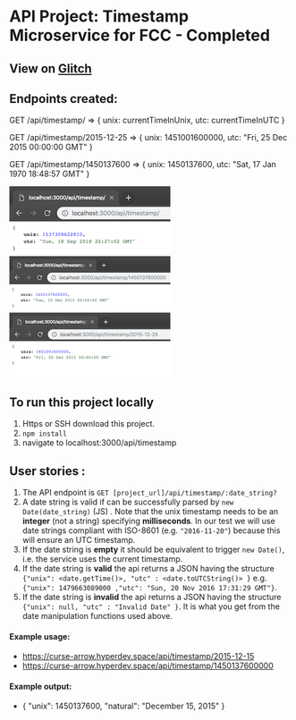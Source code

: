 # API Project: Timestamp Microservice for FCC - Completed

## View on [Glitch](https://wiggly-aurora.glitch.me/)

## Endpoints created:

GET /api/timestamp/ => { unix: currentTimeInUnix, utc: currentTimeInUTC }

GET /api/timestamp/2015-12-25 => { unix: 1451001600000, utc: "Fri, 25 Dec 2015 00:00:00 GMT" }

GET /api/timestamp/1450137600 => { unix: 1450137600, utc: "Sat, 17 Jan 1970 18:48:57 GMT" }

![Empty String](assets/img/1.png) ![UTC](assets/img/2.png) ![Unix](assets/img/3.png)

## To run this project locally

1. Https or SSH download this project.
2. `npm install`
3. navigate to localhost:3000/api/timestamp

## User stories :

1. The API endpoint is `GET [project_url]/api/timestamp/:date_string?`
2. A date string is valid if can be successfully parsed by `new Date(date_string)` (JS) . Note that the unix timestamp needs to be an **integer** (not a string) specifying **milliseconds**. In our test we will use date strings compliant with ISO-8601 (e.g. `"2016-11-20"`) because this will ensure an UTC timestamp.
3. If the date string is **empty** it should be equivalent to trigger `new Date()`, i.e. the service uses the current timestamp.
4. If the date string is **valid** the api returns a JSON having the structure
   `{"unix": <date.getTime()>, "utc" : <date.toUTCString()> }`
   e.g. `{"unix": 1479663089000 ,"utc": "Sun, 20 Nov 2016 17:31:29 GMT"}`.
5. If the date string is **invalid** the api returns a JSON having the structure `{"unix": null, "utc" : "Invalid Date" }`. It is what you get from the date manipulation functions used above.

#### Example usage:

- https://curse-arrow.hyperdev.space/api/timestamp/2015-12-15
- https://curse-arrow.hyperdev.space/api/timestamp/1450137600000

#### Example output:

- { "unix": 1450137600, "natural": "December 15, 2015" }
